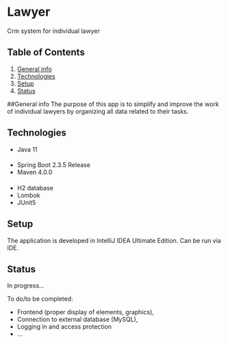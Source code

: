 # Lawyer
Crm system for individual lawyer

## Table of Contents
1. [General info](#General-info)
2. [Technologies](#Technologies)
3. [Setup](#Setup)
4. [Status](#Status)


##General info
The purpose of this app is to simplify and improve the work of individual lawyers by organizing
all data related to their tasks. 

## Technologies
- Java 11 
####
- Spring Boot 2.3.5 Release
- Maven 4.0.0
####
- H2 database
- Lombok
- JUnit5
####
## Setup
The application is developed in IntelliJ IDEA Ultimate Edition.
Can be run via IDE. 

## Status
In progress...

To do/to be completed:
* Frontend (proper display of elements, graphics),
* Connection to external database (MySQL),
* Logging in and access protection
* ...
